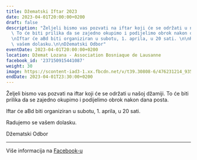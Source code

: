 ```yaml
---
title: Džematski Iftar 2023
date: 2023-04-01T20:00:00+0200
draft: false
description: "Željeli bismo vas pozvati na iftar koji će se održati u našoj džamiji.\
  \ To će biti prilika da se zajedno okupimo i podijelimo obrok nakon dana posta.\n\
  \nIftar će aBd biti organiziran u subotu, 1. aprila, u 20 sati. \n\nRadujemo se\
  \ vašem dolasku.\n\nDžematski Odbor"
eventDate: 2023-04-01T20:00:00+0200
location: Džemat Lozana - Association Bosniaque de Lausanne
facebook_id: '237150915441087'
weight: 30
image: https://scontent-iad3-1.xx.fbcdn.net/v/t39.30808-6/476231214_935500385377228_3500090740640109385_n.jpg?_nc_cat=101&ccb=1-7&_nc_sid=9e60e4&_nc_ohc=oQTbtksU_DQQ7kNvwEk75oA&_nc_oc=AdnAdhjgGtnnW7VJmQ_tGs2izVJPVmY1ADdRsaFNgq0MbxtmPN_ZpvcoKlhmoWYUf1k&_nc_zt=23&_nc_ht=scontent-iad3-1.xx&edm=ABTKTjYEAAAA&_nc_gid=DrkJQumrMz8D15QcS06_cQ&oh=00_AfW5Ixn5JQNHXeJoexTkKuKgPeidXmrXB62VO6IeMpdUbw&oe=68A8745A
endDate: 2023-04-01T23:30:00+0200
---
```


Željeli bismo vas pozvati na iftar koji će se održati u našoj džamiji. To će biti prilika da se zajedno okupimo i podijelimo obrok nakon dana posta.

Iftar će aBd biti organiziran u subotu, 1. aprila, u 20 sati. 

Radujemo se vašem dolasku.

Džematski Odbor

---

Više informacija na [Facebook-u](https://facebook.com/events/237150915441087)